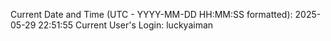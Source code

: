 Current Date and Time (UTC - YYYY-MM-DD HH:MM:SS formatted): 2025-05-29 22:51:55
Current User's Login: luckyaiman
